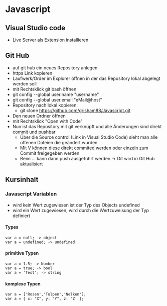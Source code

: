# Javascript

## Visual Studio code
* Live Server als Extension installieren

## Git Hub
* auf git hub ein neues Repository anlegen
* https Link kopieren
* Laufwerk/Order im Explorer öffnen in der das Repository lokal abgelegt werden soll
* mit Rechtsklick git bash öffnen
* git config --global user.name "username"
* git config --global user.email "eMail@host"
* Repository nach lokal kopieren:
    * git clone  https://github.com/grisham88/Javascript.git
* Den neuen Ordner öffnen
* mit Rechtsklick "Open with Code"
* Nun ist das Repository mit git verknüpft und alle Änderungen sind direkt commit und pushbar 
    * Über die Source control (Link in Visual Studio Code) sieht man alle offenen Dateien die geändert wurden
    * Mit V können diese direkt commited werden oder einzeln zum Commit freigegeben werden
    * Beim ... kann dann push ausgeführt werden -> Git wird in Git Hub aktualisiert

## Kursinhalt
### Javascript Variablen
* wird kein Wert zugewiesen ist der Typ des Objects undefined
* wird ein Wert zugewiesen, wird durch die Wertzuweisung der Typ definiert
#### Types
    var a = null; -> object
    var a = undefined; -> undefined
#### primitive Typen
    var a = 1.5; -> Number
    var a = true; -> bool
    var a = 'Test'; -> string
#### komplexe Typen
    var a = ['Rosen','Tulpen','Nelken'];
    var a = { x: "X", y: "Y", z: 'Z' };